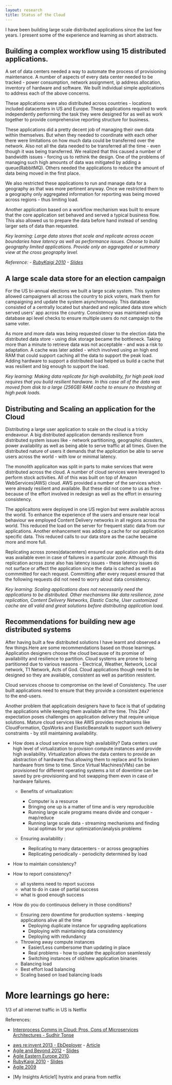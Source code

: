 ```yaml
---
layout: research
title: Status of the Cloud
---
```


I have been building large scale distributed applications since the last few years. I present some of the experience and learning as short abstracts.

## Building a complex workflow using 15 distributed applications.

A set of data centers needed a way to automate the process of provisioning maintenance. A number of aspects of every data center needed to be tracked - power consumption, network assignment, ip address allocation, inventory of hardware and software.
We built individual simple applications to address each of the above concerns.

These applications were also distributed across countries - locations included datacenters in US and Europe. These applications required to work independently performing the task they were designed for as well as work together to provide comprehensive reporting structure for business.

These applications did a pretty decent job of managing their own data within themselves. But when they needed to coordinate with each other there were limitations on how much data could be transferred over the network. Also not all the data needed to be transferred all the time - even though it was being transferred. We realized that this caused a number of bandwidth issues - forcing us to rethink the design. One of the problems of managing such high amounts of data was mitigated by adding a queue(RabbitMQ). Others needed the applications to reduce the amount of data being moved in the first place.

We also restricted these applications to run and manage data for a geography as that was more pertinent anyway. Once we restricted them to a geography only aggregated information for reporting was being moved across regions - thus limiting load.

Another application based on a workflow mechanism was built to ensure that the core application set behaved and served a typical business flow. This also allowed us to prepare the data before hand instead of sending larger sets of data than requested.


_Key learning: Large data stores that scale and replicate across ocean boundaries have latency as well as performance issues. Choose to build geography limited applications. Provide only an aggregated or summary view at the cross geography level._

_Reference: - [RubyKaigi 2010](http://rubykaigi.org) - [Slides](http://betarelease.github.io/images/rocking_the_enterprise.ppt)_

## A large scale data store for an election campaign

For the US bi-annual elections we built a large scale system. This system allowed campaigners all across the country to pick voters, mark them for campaigning and update the system asynchronously. This database consisted of a centrally located but sharded and replicated data store which served users' app across the country. Consistency was maintained using database api level checks to ensure multiple users do not campaign to the same voter.

As more and more data was being requested closer to the election data the distributed data store - using disk storage became the bottleneck. Taking more than a minute to retrieve data was not acceptable - and was a risk to adaptation. A cache was later added - which involved using an high end RAM that could support caching all the data to support the peak load. Adding hardware to support a distributed load helped us build a cache that was resilient and big enough to support the load.

_Key learning: Making data replicate for high availability, for high peak load requires that you build resilient hardware. In this case all of the data was moved from disk to a large (256GB) RAM cache to ensure no thrashing at high peak loads._

## Distributing and Scaling an application for the Cloud

Distributing a large user application to scale on the cloud is a tricky endeavour. A big distributed application demands resilience from distributed system issues like - network partitioning, geographic disasters, power availability as well as being able to serve traffic at all times. Given the distributed nature of users it demands that the application be able to serve users across the world - with low or minimal latency.

The monolith applicaiton was split in parts to make services that were distributed across the cloud. A number of cloud services were leveraged to perform stock activities. All of this was built on top of Amazon WebServices(AWS) cloud. AWS provided a number of the services which were already resilient and available.
But these did not come to us as free - because of the effort involved in redesign as well as the effort in ensuring consistency.

The applicaitons were deployed in one US region but were available across the world. To enhance the experience of the users and ensure near local behaviour we employed Content Delivery networks in all regions across the world. This reduced the load on the server for frequent static data from our applications. Another enhancement was adding a cache for our application specific data. This reduced calls to our data store as the cache became more and more full.

Replicating across zones(datacenters) ensured our application and its data was available even in case of failures in a particular zone. Although this replication across zone also has latency issues - these latency issues do not surface or affect the application since the data is cached as well as commmitted for each request. Committing after every request ensured that the following requests did not need to worry about data consistency.

_Key learning: Scaling applications does not necessarily need the applications to be distributed. Other mechanisms like data resilience, zone replication, Content Delivery Networks, Elastic Cache, User customized cache are all valid and great solutions before distributing application load._

## Recommendations for building new age distributed systems

After having built a few distributed solutions I have learnt and observed a few things.Here are some recommendations based on those learnings.
Application designers choose the cloud because of its promise of availability and resilience to partition.
Cloud systems are prone to being partitioned due to various reasons - Electrical, Weather, Network, Local network, T1 Network, Acts of God. Cloud applications though need to be designed so they are available, consistent as well as partition resistent.

Cloud services choose to compromise on the level of Consistency. The user built applications need to ensure that they provide a consistent experience to the end-users.

Another problem that applicatioin designers have to face is that of updating the applications while keeping them available all the time. This 24x7 expectation poses challenges on application delivery that require unique solutions. Mature cloud services like AWS provides mechanisms like CloudFormation, OpsWorks and ElasticBeanstalk to support such delivery constraints - by still maintaining availability.

* How does a cloud service ensure high availability?
Data centers use high level of virtualization to provision compute instances and provide high availability. Virtualization allows the data centers to provide an abstraction of hardware thus allowing them to replace and fix broken hardware from time to time. Since Virtual Machines(VMs) can be provisioned for different operating systems a lot of downtime can be saved by pre-provisioning and hot swapping them even in case of hardware failures.

  * Benefits of virtualization:
    * Computer is a resource
    * Bringing one up is a matter of time and is very reproducible
    * Running large scale programs means divide and conquer - map/reduce
    * Running large scale data - streaming mechanisms and finding local optimas for your optimization/analysis problems

  * Ensuring availability :
    * Replicating to many datacenters - or across geographies
    * Replicating periodically - periodicity determined by load

* How to maintain consistency?

* How to report consistency?
  * all systems need to report success
  * what to do in case of partial success
  * what is good enough success

* How do you do continuous delivery in those conditions?
  * Ensuring zero downtime for production systems - keeping applications alive all the time
    * Deploying duplicate instance for upgrading applications
    * Deploying with maintaining data consistency
    * Deploying with redundancy
  * Throwing away compute instances
    * Easier/Less cumbersome than updating in place
    * Real problems - how to update the application seamlessly
    * Switching instances of old/new application binaries
  * Balancing load
   * Best effort load balancing
   * Scaling based on load balancing loads

# More learnings go here:
1/3 of all internet traffic in US is Netflix


References:

* [Interprocess Comms in Cloud: Pros, Cons of Microservices Architectures - Sudhir Tonse](https://www.youtube.com/watch?v=CriDUYtfrjs)
- [aws re:invent 2013 - EbDeployer](https://www.slideshare.net/AmazonWebServices/aws-elastic-beanstalk-under-the-hood-dmg301-aws-reinvent-2013-28428616) - [Article](http://www.thoughtworks.com/insights/blog/ebdeployer-automate-your-deployments-aws-elastic-beanstalk)
- [Agile and Beyond 2012](http://agileandbeyond.org) - [Slides](http://betarelease.github.io/build_feedback/slides.html)
- [Agile Eastern Europe 2010](http://agileee.org).
- [RubyKaigi 2010](http://rubykaigi.org) - [Slides](http://betarelease.github.io/images/rocking_the_enterprise.ppt)
- [Agile 2009](http://agileconf.com)

* [My Insights Article1]
hystrix and prana from netflix
